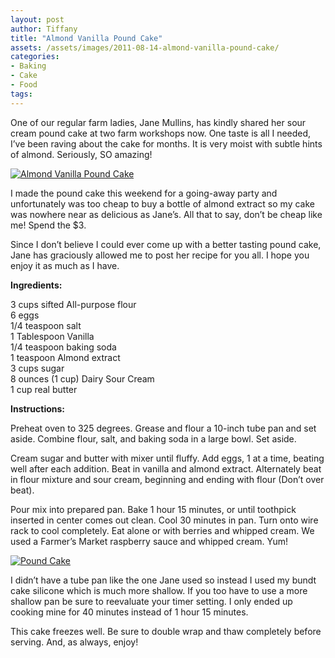 ```yaml
---
layout: post
author: Tiffany
title: "Almond Vanilla Pound Cake"
assets: /assets/images/2011-08-14-almond-vanilla-pound-cake/
categories: 
- Baking
- Cake
- Food
tags: 
---
```


One of our regular farm ladies, Jane Mullins, has kindly shared her sour cream pound cake at two farm workshops now. One taste is all I needed, I’ve been raving about the cake for months. It is very moist with subtle hints of almond. Seriously, SO amazing!

[![](jekyll_uploads/2011/08/Beans-Party-017-575x397.jpg "Almond Vanilla Pound Cake")](http://www.sweetpeonies.com/2011/08/almond-vanilla-pound-cake/beans-party-017/)

I made the pound cake this weekend for a going-away party and unfortunately was too cheap to buy a bottle of almond extract so my cake was nowhere near as delicious as Jane’s. All that to say, don’t be cheap like me! Spend the $3\.

Since I don’t believe I could ever come up with a better tasting pound cake, Jane has graciously allowed me to post her recipe for you all. I hope you enjoy it as much as I have.

**Ingredients:**

3 cups sifted All-purpose flour  
6 eggs  
1/4 teaspoon salt  
1 Tablespoon Vanilla  
1/4 teaspoon baking soda  
1 teaspoon Almond extract  
3 cups sugar  
8 ounces (1 cup) Dairy Sour Cream  
1 cup real butter

**Instructions:**

Preheat oven to 325 degrees. Grease and flour a 10-inch tube pan and set aside. Combine flour, salt, and baking soda in a large bowl. Set aside.

Cream sugar and butter with mixer until fluffy. Add eggs, 1 at a time, beating well after each addition. Beat in vanilla and almond extract. Alternately beat in flour mixture and sour cream, beginning and ending with flour (Don’t over beat).

Pour mix into prepared pan. Bake 1 hour 15 minutes, or until toothpick inserted in center comes out clean. Cool 30 minutes in pan. Turn onto wire rack to cool completely. Eat alone or with berries and whipped cream. We used a Farmer’s Market raspberry sauce and whipped cream. Yum!

[![](jekyll_uploads/2011/08/Beans-Party-003-575x381.jpg "Pound Cake")](http://www.sweetpeonies.com/2011/08/almond-vanilla-pound-cake/beans-party-003/)

I didn’t have a tube pan like the one Jane used so instead I used my bundt cake silicone which is much more shallow. If you too have to use a more shallow pan be sure to reevaluate your timer setting. I only ended up cooking mine for 40 minutes instead of 1 hour 15 minutes.

This cake freezes well. Be sure to double wrap and thaw completely before serving. And, as always, enjoy!